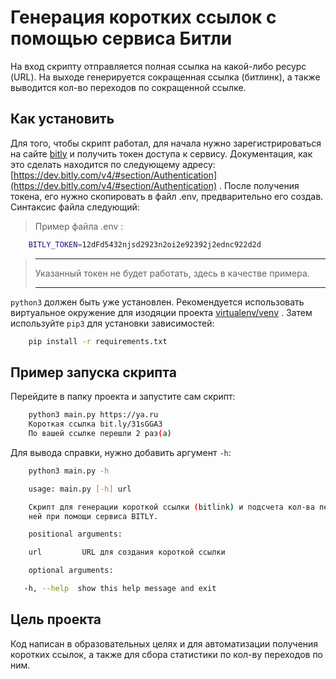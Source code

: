 # Генерация коротких ссылок с помощью сервиса Битли

На вход скрипту отправляется полная ссылка на какой-либо ресурс (URL). На выходе генерируется сокращенная ссылка (битлинк), а также выводится кол-во переходов по сокращенной ссылке. 

## Как установить 

Для того, чтобы скрипт работал, для начала нужно зарегистрироваться на сайте [bitly](https://app.bitly.com) и получить токен доступа к сервису. Документация, как это сделать находится по следующему адресу: [https://dev.bitly.com/v4/#section/Authentication](https://dev.bitly.com/v4/#section/Authentication) . 
После получения токена, его нужно скопировать в файл .env, предварительно его создав. Синтаксис файла следующий:

> Пример файла .env :

```sh
	BITLY_TOKEN=12dFd5432njsd2923n2oi2e92392j2ednc922d2d
```

> ***
> Указанный токен не будет работать, здесь в качестве примера.
> *** 

`python3` должен быть уже установлен. Рекомендуется использовать виртуальное окружение для изодяции проекта [virtualenv/venv](https://docs.python.org/3/library/venv.html) . Затем используйте `pip3` для установки зависимостей:

```sh
	pip install -r requirements.txt
```

## Пример запуска скрипта
Перейдите в папку проекта и запустите сам скрипт:

```sh
	python3 main.py https://ya.ru
	Короткая ссылка bit.ly/31sGGA3
	По вашей ссылке перешли 2 раз(а)
```

Для вывода справки, нужно добавить аргумент `-h`:

```sh
	python3 main.py -h

	usage: main.py [-h] url

	Скрипт для генерации короткой ссылки (bitlink) и подсчета кол-ва перехода по
	ней при помощи сервиса BITLY.

	positional arguments:

	url         URL для создания короткой ссылки

	optional arguments:

   -h, --help  show this help message and exit
```

## Цель проекта

Код написан в образовательных целях и для автоматизации получения коротких ссылок, а также для сбора статистики по кол-ву переходов по ним.
